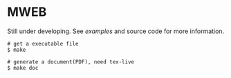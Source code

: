 # MWEB

Still under developing.  See _examples_ and source code for more information.


```
# get a executable file
$ make

# generate a document(PDF), need tex-live
$ make doc
```
